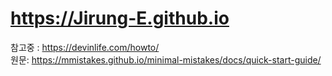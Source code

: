 # <link>https://Jirung-E.github.io</link>


참고중 : <https://devinlife.com/howto/>  
원문: <https://mmistakes.github.io/minimal-mistakes/docs/quick-start-guide/>

